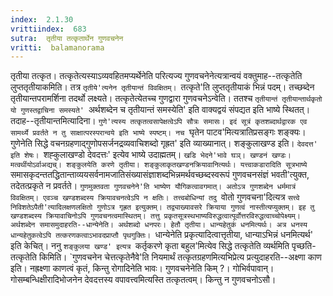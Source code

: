 ```yaml
---
index:  2.1.30
vrittiindex:  683
sutra:  तृतीया तत्कृतार्थेन गुणवचनेन
vritti:  balamanorama 
---
```


तृतीया तत्कृत। तत्कृतेत्यस्याऽव्यवहितमप्यर्थेनेति परित्यज्य गुणवचनेनेत्यत्रान्वयं वक्तुमाह--तत्कृतेति लुप्ततृतीयाकमिति। तत्र `तृतीये'त्यनेन तृतीयान्तं विवक्षितम्। `तत्कृते'ति लुप्ततृतीयाकं भिन्नं पदम्। तच्छब्देन तृतीयान्तपरामर्शिना तदर्थो लक्ष्यते। तत्कृतेत्येतच्च गुणद्वारा गुणवचनेऽन्वेति। ततश्च `तृतीयान्तं तृतीयान्तार्थकृतो यो गुणस्तद्वाचिना समस्यते' `अर्थशब्देन च तृतीयान्तं समस्येति' इति वाक्यद्वयं संपद्यत इति भाष्ये स्थितत्। तदाह--तृतीयान्तमित्यादिना। `गुणे'त्यस्य तत्कृतत्वसापेक्षत्वेऽपि सौत्रः समासः। इदं सूत्रं कृतशब्दार्थद्वारक एव सामर्थ्ये प्रवर्तते न तु साक्षात्परस्परान्वये इति भाष्ये स्पष्टम्। नच `घृतेन पाटव'मित्यत्रातिप्रसङ्गः शङ्क्यः। गुणेनेति सिद्धे वचनग्रहणाद्गुणोपसर्जनद्रव्यवाचिशब्दो गृह्रत' इति व्याख्यानात्। शङ्कुलाखण्ड इति। `देवदत्त' इति शेषः। `शह्कुलाखण्डो देवदत्तः' इत्येव भाष्ये उदाह्मतम्। `खडि भेदने'भावे घञ्। खण्डनं खण्डः। मत्वर्थीयोऽर्वाअद्यच्। शङ्कुलयेति करणे तृतीया। शङ्कुलाकृतखण्डनक्रियावानित्यर्थः। यत्त्वाकडारादिति सूत्रभाष्ये `समासकृदन्ततद्धितान्ताव्ययसर्वनामजातिसंख्यासंज्ञाशब्दभिन्नमर्थवच्छब्दस्वरूपं गुणवचनसंज्ञं भवती'त्युक्त, तदेतत्प्रकृते न प्रवर्तते। `गुणमुक्तवता गुणवचनेने'ति भाष्येण यौगिकत्वावगमात्। अतोऽत्र गुणशब्देन धर्ममात्रं विवक्षितम्। एवञ्च खण्डशब्दस्य क्रियावचनत्वेऽपि न क्षतिः। तत्त्वबोधिन्यां तदु `वोतो गुणवचना'दित्यत्र `सत्त्वे निविशतेऽपैती'त्यादिलक्षणलक्षितो गुणोऽत्र गृह्रत इत्युक्तम्। तद्व्याख्यावसरे क्रियाया गुणत्वं नास्तीत्यप्युक्तम्। इह तु खण्डशब्दस्य क्रियावाचिनोऽपि गुणवचनत्वमास्थितम्। तत्तु प्रकृतसूत्रस्थभाष्यविरुद्धत्वात्पूर्वोत्तरविरुद्धत्वाच्चोपेक्ष्यम्। अर्थशब्देन समासमुदाहरति--धान्येनेति। अर्थशब्दो धनपरः। हेतौ तृतीया। धान्यहेतुकं धनमित्यर्थः। अत्र धनस्य धान्यहेतुकत्वेऽपि तत्करणकत्वाऽभावदप्राप्तौ पृथगुक्तिः। `धान्येनेति प्रकृत्यादित्वात्तृतीया, धान्याऽभिन्नं धनमित्यर्थ' इति केचित्। ननु `शङ्कुलया खण्ड' इत्यत्र `कर्तृकरणे कृता बहुल'मित्येव सिद्धे तत्कृतेति व्यर्थमिति पृच्छति-तत्कृतेति किमिति। `गुणवचनेन चेत्तत्कृतेनैवे'ति नियमार्थं तत्कृतग्रहणमित्यभिप्रेत्य प्रत्युदाहरति--अक्ष्णा काण इति। नह्रक्ष्णा काणत्वं कृतं, किन्तु रोगादिनेति भावः। गुणवचनेनेति किम् ?। गोभिर्वपावान्। गोसम्बन्धिक्षीरादिभोजनेन देवदत्तस्य वपावत्त्वमित्यस्ति तत्कृतत्वम्। किन्तु न गुणवचनोऽसौ।

